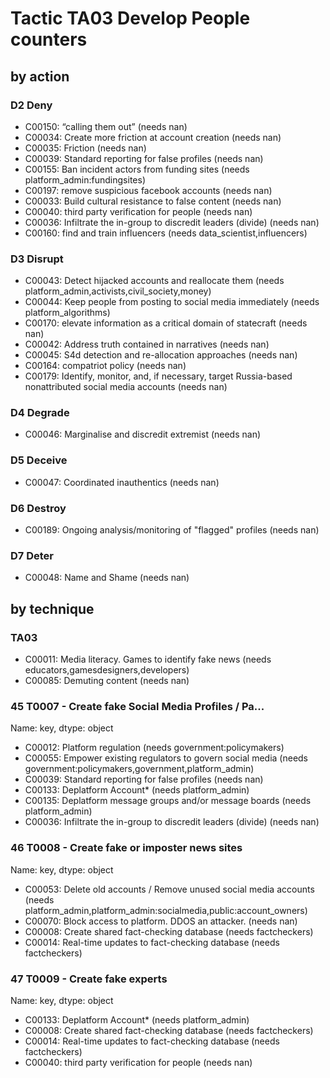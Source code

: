 # Tactic TA03 Develop People counters

## by action


### D2 Deny
* C00150: “calling them out” (needs nan)
* C00034: Create more friction at account creation (needs nan)
* C00035: Friction (needs nan)
* C00039: Standard reporting for false profiles (needs nan)
* C00155: Ban incident actors from funding sites (needs platform_admin:fundingsites)
* C00197: remove suspicious facebook accounts (needs nan)
* C00033: Build cultural resistance to false content (needs nan)
* C00040: third party verification for people (needs nan)
* C00036: Infiltrate the in-group to discredit leaders (divide) (needs nan)
* C00160: find and train influencers (needs data_scientist,influencers)

### D3 Disrupt
* C00043: Detect hijacked accounts and reallocate them  (needs platform_admin,activists,civil_society,money)
* C00044: Keep people from posting to social media immediately (needs platform_algorithms)
* C00170: elevate information as a critical domain of statecraft (needs nan)
* C00042: Address truth contained in narratives (needs nan)
* C00045: S4d detection and re-allocation approaches (needs nan)
* C00164: compatriot policy (needs nan)
* C00179: Identify, monitor, and, if necessary, target Russia-based nonattributed social media accounts  (needs nan)

### D4 Degrade
* C00046: Marginalise and discredit extremist (needs nan)

### D5 Deceive
* C00047: Coordinated inauthentics (needs nan)

### D6 Destroy
* C00189: Ongoing analysis/monitoring of "flagged" profiles (needs nan)

### D7 Deter
* C00048: Name and Shame (needs nan)

## by technique


### TA03
* C00011: Media literacy. Games to identify fake news (needs educators,gamesdesigners,developers)
* C00085: Demuting content (needs nan)

### 45    T0007 - Create fake Social Media Profiles / Pa...
Name: key, dtype: object
* C00012: Platform regulation (needs government:policymakers)
* C00055: Empower existing regulators to govern social media (needs government:policymakers,government,platform_admin)
* C00039: Standard reporting for false profiles (needs nan)
* C00133: Deplatform Account* (needs platform_admin)
* C00135: Deplatform message groups and/or message boards (needs platform_admin)
* C00036: Infiltrate the in-group to discredit leaders (divide) (needs nan)

### 46    T0008 - Create fake or imposter news sites
Name: key, dtype: object
* C00053: Delete old accounts / Remove unused social media accounts (needs platform_admin,platform_admin:socialmedia,public:account_owners)
* C00070: Block access to platform. DDOS an attacker. (needs nan)
* C00008: Create shared fact-checking database (needs factcheckers)
* C00014: Real-time updates to fact-checking database (needs factcheckers)

### 47    T0009 - Create fake experts
Name: key, dtype: object
* C00133: Deplatform Account* (needs platform_admin)
* C00008: Create shared fact-checking database (needs factcheckers)
* C00014: Real-time updates to fact-checking database (needs factcheckers)
* C00040: third party verification for people (needs nan)
